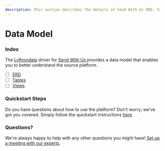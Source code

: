 ```yaml
---
description: This section describes the details of Send With Us ERD, Tables, and Views.
---
```


# Data Model

### Index

The  [Lyftrondata](https://www.lyftrondata.com/) driver for [Send With Us](https://www.lyftrondata.com/integration/send-with-us/)[ ](https://www.lyftrondata.com/integration/send-with-us/)provides a data model that enables you to better understand the source platform.

* [ ] [ERD](../../../business-analytics/send-with-us/data-model/erd.md)
* [ ] [Tables](../../../business-analytics/send-with-us/data-model/tables.md)
* [ ] [Views](../../../business-analytics/send-with-us/data-model/views.md)

### Quickstart Steps

Do you have questions about how to use the platform? Don't worry; we've got you covered. Simply follow the quickstart instructions [here](../../../../quickstart-steps.md).

### Questions? <a href="#questions" id="questions"></a>

We're always happy to help with any other questions you might have! [Set up a meeting with our experts](https://www.lyftrondata.com/book-a-meeting/).

